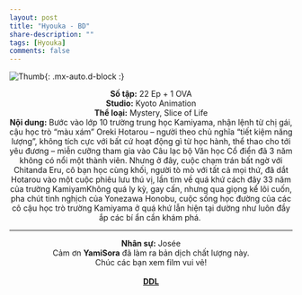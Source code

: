 ```yaml
---
layout: post
title: "Hyouka - BD"
share-description: ""
tags: [Hyouka]
comments: false
---
```


![Thumb](https://tpn-team.github.io/assets/img/Hyouka_thumb.jpg){: .mx-auto.d-block :}
<center>
<b>Số tập:</b> 22 Ep + 1 OVA<br>
<b>Studio:</b> Kyoto Animation <br>
<b>Thể loại:</b> Mystery, Slice of Life <br>
<b>Nội dung:</b> Bước vào lớp 10 trường trung học Kamiyama, nhận lệnh từ chị gái, cậu học trò “màu xám” Oreki Hotarou – người theo chủ nghĩa “tiết kiệm năng lượng”, không tích cực với bất cứ hoạt động gì từ học hành, thể thao cho tới yêu đương – miễn cưỡng tham gia vào Câu lạc bộ Văn học Cổ điển đã 3 năm không có nổi một thành viên. Nhưng ở đây, cuộc chạm trán bất ngờ với Chitanda Eru, cô bạn học cùng khối, người tò mò với tất cả mọi thứ, đã dắt Hotarou vào một cuộc phiêu lưu thú vị, lần tìm về quá khứ cách đây 33 năm của trường KamiyamKhông quá ly kỳ, gay cấn, nhưng qua giọng kể lôi cuốn, pha chút tinh nghịch của Yonezawa Honobu, cuộc sống học đường của các cô cậu học trò trường Kamiyama ở quá khứ lẫn hiện tại dường như luôn đầy ắp các bí ẩn cần khám phá.​ ​
 <br>

<hr>

<b>Nhân sự:</b> Josée <br>
Cảm ơn <b>YamiSora</b> đã làm ra bản dịch chất lượng này. <br>
Chúc các bạn xem film vui vẻ!<br><br>
<b><a href="https://github.com/TPN-Team/TPN-Team-DDL/blob/master/Hyouka.md">DDL</a></b> <br>
</center>
<!-- excerpt-end -->
